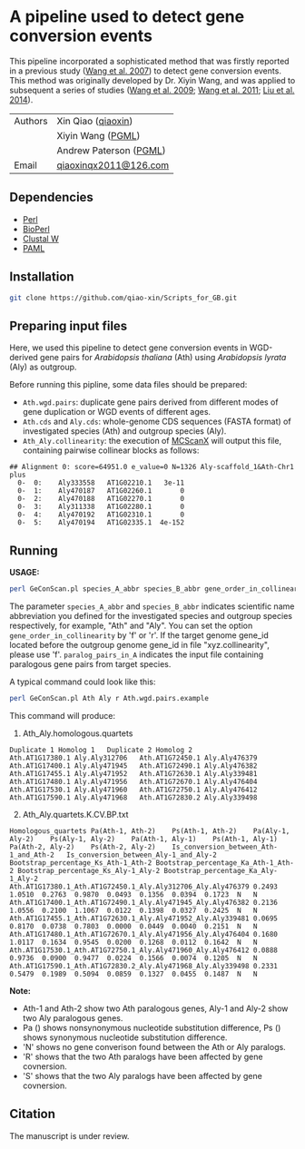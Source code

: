 # A pipeline used to detect gene conversion events

This pipeline incorporated a sophisticated method that was firstly reported in a previous study ([Wang et al. 2007](http://www.genetics.org/content/177/3/1753)) to detect gene conversion events. This method was originally developed by Dr. Xiyin Wang, and was applied to subsequent a series of studies ([Wang et al. 2009](https://genome.cshlp.org/content/19/6/1026.full); [Wang et al. 2011](http://www.plantcell.org/content/23/1/27); [Liu et al. 2014](https://www.nature.com/articles/ncomms4930)). 

| | |
| --- | --- |
| Authors | Xin Qiao ([qiaoxin](https://github.com/qiao-xin)) |
| | Xiyin Wang ([PGML](http://www.plantgenome.uga.edu)) |
| | Andrew Paterson ([PGML](http://www.plantgenome.uga.edu)) |
| Email   | <qiaoxinqx2011@126.com> |

## Dependencies

- [Perl](https://www.perl.org)
- [BioPerl](https://bioperl.org)
- [Clustal W](http://www.clustal.org/clustal2/#Download)
- [PAML](http://abacus.gene.ucl.ac.uk/software/paml.html)

## Installation

```bash
git clone https://github.com/qiao-xin/Scripts_for_GB.git
```

## Preparing input files
Here, we used this pipeline to detect gene conversion events in WGD-derived gene pairs for *Arabidopsis thaliana* (Ath) using *Arabidopsis lyrata* (Aly) as outgroup.

Before running this pipline, some data files should be prepared:
- ```Ath.wgd.pairs```: duplicate gene pairs derived from different modes of gene duplication or WGD events of different ages.
- ```Ath.cds``` and ```Aly.cds```: whole-genome CDS sequences (FASTA format) of investigated species (Ath) and outgroup species (Aly).
- ```Ath_Aly.collinearity```: the execution of [MCScanX](http://chibba.pgml.uga.edu/mcscan2/) will output this file, containing pairwise collinear blocks as follows:
```
## Alignment 0: score=64951.0 e_value=0 N=1326 Aly-scaffold_1&Ath-Chr1 plus
  0-  0:	Aly333558	AT1G02210.1	  3e-11
  0-  1:	Aly470187	AT1G02260.1	      0
  0-  2:	Aly470188	AT1G02270.1	      0
  0-  3:	Aly311338	AT1G02280.1	      0
  0-  4:	Aly470192	AT1G02310.1	      0
  0-  5:	Aly470194	AT1G02335.1	 4e-152
```

## Running

**USAGE:**
```bash
perl GeConScan.pl species_A_abbr species_B_abbr gene_order_in_collinearity paralog_pairs_in_A
```
The parameter ```species_A_abbr``` and ```species_B_abbr``` indicates scientific name abbreviation you defined for the investigated species and outgroup species respectively, for example, "Ath" and "Aly". You can set the option ```gene_order_in_collinearity``` by 'f' or 'r'. If the target genome gene_id located before the outgroup genome gene_id in file "xyz.collinearity", please use 'f'. ```paralog_pairs_in_A``` indicates the input file containing paralogous gene pairs from target species.

A typical command could look like this:
```bash
perl GeConScan.pl Ath Aly r Ath.wgd.pairs.example
```
This command will produce:
1. Ath_Aly.homologous.quartets
```
Duplicate 1	Homolog 1	Duplicate 2	Homolog 2
Ath.AT1G17380.1	Aly.Aly312706	Ath.AT1G72450.1	Aly.Aly476379
Ath.AT1G17400.1	Aly.Aly471945	Ath.AT1G72490.1	Aly.Aly476382
Ath.AT1G17455.1	Aly.Aly471952	Ath.AT1G72630.1	Aly.Aly339481
Ath.AT1G17480.1	Aly.Aly471956	Ath.AT1G72670.1	Aly.Aly476404
Ath.AT1G17530.1	Aly.Aly471960	Ath.AT1G72750.1	Aly.Aly476412
Ath.AT1G17590.1	Aly.Aly471968	Ath.AT1G72830.2	Aly.Aly339498
```

2. Ath_Aly.quartets.K.CV.BP.txt
```
Homologous_quartets	Pa(Ath-1, Ath-2)	Ps(Ath-1, Ath-2)	Pa(Aly-1, Aly-2)	Ps(Aly-1, Aly-2)	Pa(Ath-1, Aly-1)	Ps(Ath-1, Aly-1)	Pa(Ath-2, Aly-2)	Ps(Ath-2, Aly-2)	Is_conversion_between_Ath-1_and_Ath-2	Is_conversion_between_Aly-1_and_Aly-2	Bootstrap_percentage_Ks_Ath-1_Ath-2	Bootstrap_percentage_Ka_Ath-1_Ath-2	Bootstrap_percentage_Ks_Aly-1_Aly-2	Bootstrap_percentage_Ka_Aly-1_Aly-2
Ath.AT1G17380.1_Ath.AT1G72450.1_Aly.Aly312706_Aly.Aly476379	0.2493	1.0510	0.2763	0.9870	0.0493	0.1356	0.0394	0.1723	N	N	
Ath.AT1G17400.1_Ath.AT1G72490.1_Aly.Aly471945_Aly.Aly476382	0.2136	1.0556	0.2100	1.1067	0.0122	0.1398	0.0327	0.2425	N	N	
Ath.AT1G17455.1_Ath.AT1G72630.1_Aly.Aly471952_Aly.Aly339481	0.0695	0.8170	0.0738	0.7803	0.0000	0.0449	0.0040	0.2151	N	N	
Ath.AT1G17480.1_Ath.AT1G72670.1_Aly.Aly471956_Aly.Aly476404	0.1680	1.0117	0.1634	0.9545	0.0200	0.1268	0.0112	0.1642	N	N	
Ath.AT1G17530.1_Ath.AT1G72750.1_Aly.Aly471960_Aly.Aly476412	0.0888	0.9736	0.0900	0.9477	0.0224	0.1566	0.0074	0.1205	N	N	
Ath.AT1G17590.1_Ath.AT1G72830.2_Aly.Aly471968_Aly.Aly339498	0.2331	0.5479	0.1989	0.5094	0.0859	0.1327	0.0455	0.1487	N	N
```
**Note:**
- Ath-1 and Ath-2 show two Ath paralogous genes, Aly-1 and Aly-2 show two Aly paralogous genes.
- Pa () shows nonsynonymous nucleotide substitution difference, Ps () shows synonymous nucleotide substitution difference.
- 'N' shows no gene converison found between the Ath or Aly paralogs.
- 'R' shows that the two Ath paralogs have been affected by gene covnersion.
- 'S' shows that the two Aly paralogs have been affected by gene covnersion.

## Citation
The manuscript is under review.
